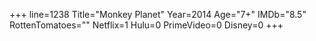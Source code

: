 +++
line=1238
Title="Monkey Planet"
Year=2014
Age="7+"
IMDb="8.5"
RottenTomatoes=""
Netflix=1
Hulu=0
PrimeVideo=0
Disney=0
+++

